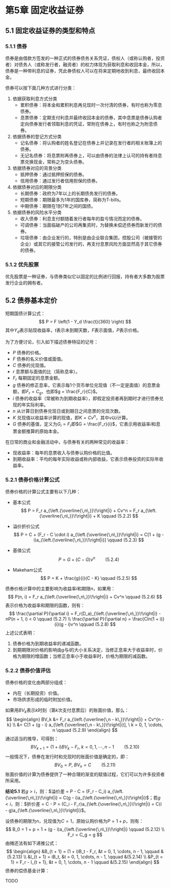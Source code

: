 # 第5章 固定收益证券



## 5.1 固定收益证券的类型和特点

### 5.1.1 债券

债券是由借款方签发的一种正式的债券债务关系凭证，债权人（或称认购者，投资者）对债务人（或称发行者，融资者）的权力体现为获取利息和收回本金，所以，债券是一种带利息的证券，凭此券债权人可以在将来定期地收到利息，最终收回本金。

债券可以按下面几种方式进行分类：

1. 依据获取利息方式分类
   - 累积债券：将本金和累积利息再兑现时一次付清的债券，有时也称为零息债券。
   - 息票债券：定期支付利息并最终收回本金的债券，其中息票是债券认购者定向债券发行者领取利息的凭证，常附在债券上，有时也称之为附息债券。
2. 依据债券的登记方式分类
   - 记名债券：将认购者的姓名登记在债券上并记录在发行者的相关账簿上的债券。
   - 无记名债券：将息票附再债券上，可以由债券的法律上认可的持有者持息票兑换现金，常称之为空头债券。
3. 依据债券对应的背景分类
   - 抵押债券：通过抵押担保的债券。
   - 信用债券：通过发行者信用担保的债券。
4. 依据债券对应的期限分类
   - 长期债券：政府为7年以上的长期债务发行的债券。
   - 短期债券：期限最多为1年的国库券，简称为T-bills。
   - 中期债券：期限在1到7年之间的国债。
5. 依据债券的风险水平分类
   - 收入债券：利息支付额随着发行者每年的盈亏情况而定的债券。
   - 可调债券：当面临破产的公司再集资时，为替换未偿还债券而新发行的债券。
   - 垃圾债券：由企业发行的，特别是由企业联合集团，控股公司（被接管的企业）或其它的接管公司发行的，再支付息票风险方面显然高于其它债券的债券。

### 5.1.2 优先股票

优先股票是一种证券，与债券类似它以固定的比例进行回报，持有者大多数为股票发行企业的拥有者。



## 5.2 债券基本定价

短期国债计算公式：
$$
P = F \left(1 - Y_d \frac{t}{360} \right)
$$
其中$Y_d$表示贴现收益率，$t$表示未到期天数，$F$表示面值，$P$表示价格。

为了方便讨论，引入如下描述债券特征的记号：

- $P$ 债券的价格。
- $F$ 债券的名义价值或面值。
- $C$ 债券的兑现值。
- $r$ 息票额与面值的比（简称息率）。
- $F_r$ 每期固定的息票金额。
- $g$ 债券的修正息率，它表示每1个货币单位兑现值（不一定是面值）的息票金额，即$F_r = C_g$，也即$g = \frac{F_r}{C}$。
- $i$ 债券的收益率（常被称为到期收益率），即假定投资者再到期时才进行债券兑现的年实际利率。
- $n$ 从计算日到债券兑现日或到期日之间息票的兑现次数。
- $K$ 兑现值以收益率计算的现值，即$K = Cv^n$，其中$v$以$i$计算。
- $G$ 债券的基值，定义为$G_i = F_r$即$G = \frac{F_r}{i}$，它表示用收益率$i$和息票金额推算的原始本金。

在日常的商业和金融活动中，与债券有关的两种常见的收益率：

- 现收益率：每年的息票收入与债券认购价格的比值。
- 到期收益率：平均的每年实际收益或称内部收益，它表示债券投资的实际年收益率。

### 5.2.1 债券价格计算公式

债券价格的计算公式主要有以下几种：

- 基本公式
  $$
  P = F_r a_{\left.{\overline{\,n\,}}\!\right|i} + Cv^n = F_r a_{\left.{\overline{\,n\,}}\!\right|i} + K \qquad (5.2.2)
  $$

- 溢价折价公式
  $$
  P = C + (F_r - C \cdot i) a_{\left.{\overline{\,n\,}}\!\right|i} = C[1 + (g - i)a_{\left.{\overline{\,n\,}}\!\right|i}] \qquad (5.2.3)
  $$

- 基值公式
  $$
  P = G + (C - G)v^n \qquad (5.2.4)
  $$

- Makeham公式
  $$
  P = K + \frac{g}{i}(C - K) \qquad (5.2.5)
  $$

债券价格计算中的主要影响为收益率$i$和期限$n$，如果用：
$$
P(n, i) = F_r a_{\left.{\overline{\,n\,}}\!\right|i} + Cv^n \qquad (5.2.6)
$$
表示价格为收益率和期限的函数，则有：
$$
\frac{\partial P}{\partial i} = F_r(D_a)_{\left.{\overline{\,n\,}}\!\right|i} - nP(n + 1, i) < 0 \qquad (5.2.7) \\
\frac{\partial P}{\partial n} = \frac{Cln(1 + i)}{i}(g - i)v^n \qquad (5.2.8)
$$
上述公式表明：

1. 债券价格为到期收益率的递减函数。
2. 到期期限对价格的影响由$g$与$i$的大小关系决定，当修正息率大于收益率时，价格为期限的增函数；当修正息率小于收益率时，价格为期限的减函数。

### 5.2.2 债券价值评估

债券价格的变化由两部分组成：

- 内在（长期投资）价值。
- 市场供求形成的临时附加价值。

如果用$BV_k$表示$k$时刻（第$k$次支付息票后）的账面价值，那么：
$$
\begin{align}
BV_k &= F_r a_{\left.{\overline{\,n - k\,}}\!\right|i} + Cv^{n - k} \\
&= C[1 + (g - i) a_{\left.{\overline{\,n - k\,}}\!\right|i}], \ k = 0, 1, \cdots, n \qquad (5.2.9)
\end{align}
$$
通过适当的推导，可得到：
$$
BV_{k + 1} = (1 + i)BV_k - F_r, \ k = 0, 1, \cdots, n - 1 \qquad (5.2.10)
$$
一般情况下，债券在发行时和兑现时的账面价值是确定的，即：
$$
BV_0 = P, \ BV_n = C \qquad (5.2.11)
$$
账面价值的计算为债券提供了一种合理的渐变的赋值过程，它们可以为许多投资者所采用。

**结论5.1** 若$g > i$，则：$溢价差 = P - C = (F_r - C_i) a_{\left.{\overline{\,n\,}}\!\right|i} = C(g - i)a_{\left.{\overline{\,n\,}}\!\right|i}$；若$g < i$，则：$折价差 = C - P = (C_i - F_r)a_{\left.{\overline{\,n\,}}\!\right|i} = C(i - g)a_{\left.{\overline{\,n\,}}\!\right|i}$。

设债券的期限为$n$，兑现值为$C = 1$，原始认购价格为$P = 1 + p$，则有：
$$
B_0 = 1 + p = 1 + (g - i)a_{\left.{\overline{\,n\,}}\!\right|i} \qquad (5.2.12) \\
F_r = C_g = g
$$
由摊还法有如下递推公式：
$$
\begin{align}
&B_{t + 1} = (1 + i)B_t - F_r, &t = 0, 1, \cdots, n - 1, \qquad &(5.2.13) \\
&I_{t + 1} = iB_t, &t = 0, 1, \cdots, n - 1, \qquad &(5.2.14) \\
&P_{t = 1} = F_r - I_{t + 1}, &t = 0, 1, \cdots, n - 1 \qquad &(5.2.15)
\end{align}
$$
债券的偿债基金计算：

TODO
